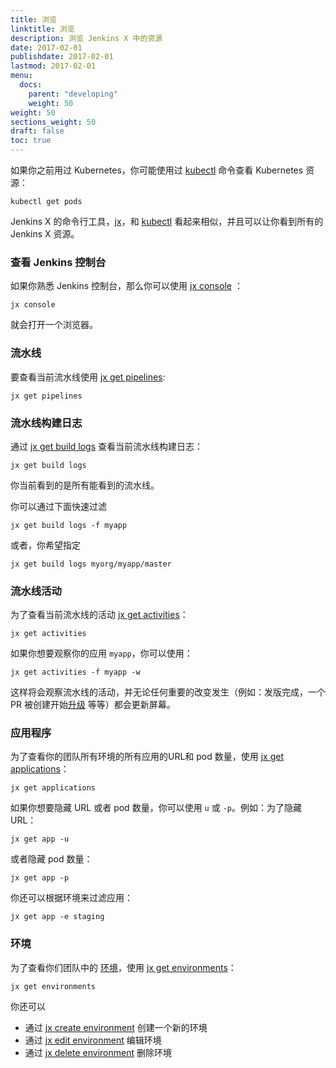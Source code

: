 ```yaml
---
title: 浏览
linktitle: 浏览
description: 浏览 Jenkins X 中的资源
date: 2017-02-01
publishdate: 2017-02-01
lastmod: 2017-02-01
menu:
  docs:
    parent: "developing"
    weight: 50
weight: 50
sections_weight: 50
draft: false
toc: true
---
```


                
如果你之前用过 Kubernetes，你可能使用过 [kubectl](https://kubernetes.io/docs/reference/kubectl/overview/) 命令查看 Kubernetes 资源：

```shell
kubectl get pods
```

Jenkins X 的命令行工具，[jx](/commands/jx)，和 [kubectl](https://kubernetes.io/docs/reference/kubectl/overview/) 看起来相似，并且可以让你看到所有的 Jenkins X 资源。

### 查看 Jenkins 控制台
 
如果你熟悉 Jenkins 控制台，那么你可以使用 [jx console](/commands/jx_console) ：

```shell
jx console
```

就会打开一个浏览器。

### 流水线

要查看当前流水线使用 [jx get pipelines](/commands/jx_get_pipelines):

```shell
jx get pipelines
```

### 流水线构建日志

通过 [jx get build logs](/commands/jx_get_build_logs) 查看当前流水线构建日志：

```shell
jx get build logs
```

你当前看到的是所有能看到的流水线。

你可以通过下面快速过滤

```shell
jx get build logs -f myapp
```

或者，你希望指定

```shell
jx get build logs myorg/myapp/master
```

### 流水线活动

为了查看当前流水线的活动 [jx get activities](/commands/jx_get_activities)：

```shell
jx get activities
```

如果你想要观察你的应用 `myapp`，你可以使用：

```shell
jx get activities -f myapp -w
```

这样将会观察流水线的活动，并无论任何重要的改变发生（例如：发版完成，一个 PR 被创建开始[升级](/zh/developing/promote) 等等）都会更新屏幕。

### 应用程序

为了查看你的团队所有环境的所有应用的URL和 pod 数量，使用 [jx get applications](/commands/applications)：


```shell
jx get applications
```

如果你想要隐藏 URL 或者 pod 数量，你可以使用 `u` 或 `-p`。例如：为了隐藏 URL：

```shell
jx get app -u
```

或者隐藏 pod 数量：

```shell
jx get app -p
```

你还可以根据环境来过滤应用：

```shell
jx get app -e staging
```



### 环境

为了查看你们团队中的 [环境](/zh/about/features/#environments)，使用 [jx get environments](/commands/jx_get_environments)：

```shell
jx get environments
```

你还可以

* 通过 [jx create environment](/commands/jx_create_environment) 创建一个新的环境
* 通过 [jx edit environment](/commands/jx_edit_environment) 编辑环境
* 通过 [jx delete environment](/commands/jx_delete_environment) 删除环境
